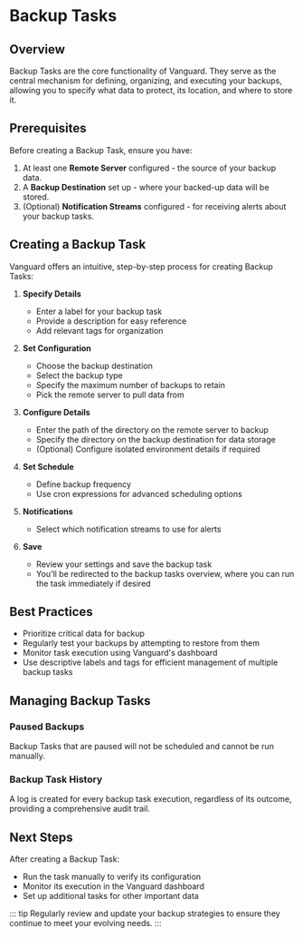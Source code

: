 # Backup Tasks

## Overview

Backup Tasks are the core functionality of Vanguard. They serve as the central mechanism for defining, organizing, and executing your backups, allowing you to specify what data to protect, its location, and where to store it.

## Prerequisites

Before creating a Backup Task, ensure you have:

1. At least one **Remote Server** configured - the source of your backup data.
2. A **Backup Destination** set up - where your backed-up data will be stored.
3. (Optional) **Notification Streams** configured - for receiving alerts about your backup tasks.

## Creating a Backup Task

Vanguard offers an intuitive, step-by-step process for creating Backup Tasks:

1. **Specify Details**
   - Enter a label for your backup task
   - Provide a description for easy reference
   - Add relevant tags for organization

2. **Set Configuration**
   - Choose the backup destination
   - Select the backup type
   - Specify the maximum number of backups to retain
   - Pick the remote server to pull data from

3. **Configure Details**
   - Enter the path of the directory on the remote server to backup
   - Specify the directory on the backup destination for data storage
   - (Optional) Configure isolated environment details if required

4. **Set Schedule**
   - Define backup frequency
   - Use cron expressions for advanced scheduling options

5. **Notifications**
   - Select which notification streams to use for alerts

6. **Save**
   - Review your settings and save the backup task
   - You'll be redirected to the backup tasks overview, where you can run the task immediately if desired

## Best Practices

- Prioritize critical data for backup
- Regularly test your backups by attempting to restore from them
- Monitor task execution using Vanguard's dashboard
- Use descriptive labels and tags for efficient management of multiple backup tasks

## Managing Backup Tasks

### Paused Backups
Backup Tasks that are paused will not be scheduled and cannot be run manually.

### Backup Task History
A log is created for every backup task execution, regardless of its outcome, providing a comprehensive audit trail.

## Next Steps

After creating a Backup Task:
- Run the task manually to verify its configuration
- Monitor its execution in the Vanguard dashboard
- Set up additional tasks for other important data

::: tip
Regularly review and update your backup strategies to ensure they continue to meet your evolving needs.
:::
